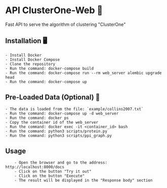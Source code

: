 # API ClusterOne-Web 🧬

Fast API to serve the algorithm of clustering "ClusterOne"

## Installation 🖥️

    - Install Docker
    - Install Docker Compose
    - Clone the repository
    - Run the command: docker-compose build
    - Run the command: docker-compose run --rm web_server alembic upgrade head
    - Run the command: docker-compose up

## Pre-Loaded Data (Optional) 🐳

    - The data is loaded from the file: `example/collins2007.txt`
    - Run the command: docker-compose up -d web_server
    - Run the command: docker ps 
    - Copy the container id of the web_server
    - Run the command: docker exec -it <container_id> bash
    - Run the command: python3 scripts/protein.py
    - Run the command: python3 scripts/ppi_graph.py

## Usage

        - Open the browser and go to the address: http://localhost:8000/docs
        - Click on the button "Try it out"
        - Click on the button "Execute"
        - The result will be displayed in the "Response body" section

